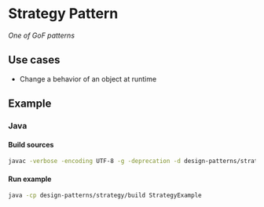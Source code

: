# Strategy Pattern

*One of GoF patterns*

## Use cases

- Change a behavior of an object at runtime

## Example

### Java

#### Build sources

```sh
javac -verbose -encoding UTF-8 -g -deprecation -d design-patterns/strategy/build design-patterns/strategy/*.java
```

#### Run example

```sh
java -cp design-patterns/strategy/build StrategyExample
```